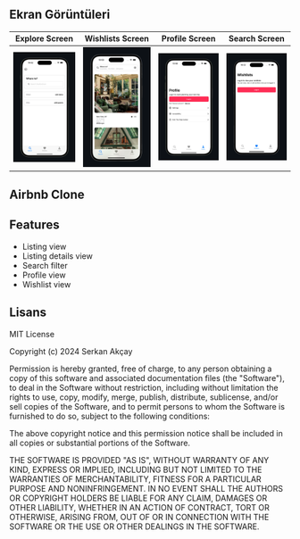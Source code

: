## Ekran Görüntüleri
Explore Screen |  Wishlists Screen | Profile Screen | Search Screen | 
--- | --- | --- | --- | 
![Uygulama Ekran Görüntüsü](https://github.com/serkanakcay/assets/blob/main/cafor3a.jpeg) | ![Uygulama Ekran Görüntüsü](https://github.com/serkanakcay/assets/blob/main/goa8tnv.jpeg) | ![Uygulama Ekran Görüntüsü](https://github.com/serkanakcay/assets/blob/main/j5j3ivf.jpeg) | ![Uygulama Ekran Görüntüsü](https://github.com/serkanakcay/assets/blob/main/qc6z2w3.jpeg) | 

## Airbnb Clone 

## Features 
<ul>
  <li>Listing view</li>
  <li>Listing details view</li>
  <li>Search filter</li>
  <li>Profile view</li>
  <li>Wishlist view</li>
</ul>


## Lisans

MIT License

Copyright (c) 2024 Serkan Akçay

Permission is hereby granted, free of charge, to any person obtaining a copy
of this software and associated documentation files (the "Software"), to deal
in the Software without restriction, including without limitation the rights
to use, copy, modify, merge, publish, distribute, sublicense, and/or sell
copies of the Software, and to permit persons to whom the Software is
furnished to do so, subject to the following conditions:

The above copyright notice and this permission notice shall be included in all
copies or substantial portions of the Software.

THE SOFTWARE IS PROVIDED "AS IS", WITHOUT WARRANTY OF ANY KIND, EXPRESS OR
IMPLIED, INCLUDING BUT NOT LIMITED TO THE WARRANTIES OF MERCHANTABILITY,
FITNESS FOR A PARTICULAR PURPOSE AND NONINFRINGEMENT. IN NO EVENT SHALL THE
AUTHORS OR COPYRIGHT HOLDERS BE LIABLE FOR ANY CLAIM, DAMAGES OR OTHER
LIABILITY, WHETHER IN AN ACTION OF CONTRACT, TORT OR OTHERWISE, ARISING FROM,
OUT OF OR IN CONNECTION WITH THE SOFTWARE OR THE USE OR OTHER DEALINGS IN THE
SOFTWARE.
